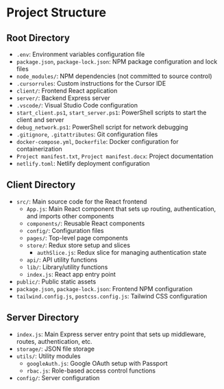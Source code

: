 # Project Structure

## Root Directory

- `.env`: Environment variables configuration file
- `package.json`, `package-lock.json`: NPM package configuration and lock files
- `node_modules/`: NPM dependencies (not committed to source control)
- `.cursorrules`: Custom instructions for the Cursor IDE
- `client/`: Frontend React application
- `server/`: Backend Express server
- `.vscode/`: Visual Studio Code configuration
- `start_client.ps1`, `start_server.ps1`: PowerShell scripts to start the client and server
- `debug_network.ps1`: PowerShell script for network debugging
- `.gitignore`, `.gitattributes`: Git configuration files
- `docker-compose.yml`, `Dockerfile`: Docker configuration for containerization
- `Project manifest.txt`, `Project manifest.docx`: Project documentation
- `netlify.toml`: Netlify deployment configuration

## Client Directory

- `src/`: Main source code for the React frontend
  - `App.js`: Main React component that sets up routing, authentication, and imports other components
  - `components/`: Reusable React components
  - `config/`: Configuration files
  - `pages/`: Top-level page components 
  - `store/`: Redux store setup and slices
    - `authSlice.js`: Redux slice for managing authentication state
  - `api/`: API utility functions
  - `lib/`: Library/utility functions
  - `index.js`: React app entry point
- `public/`: Public static assets
- `package.json`, `package-lock.json`: Frontend NPM configuration
- `tailwind.config.js`, `postcss.config.js`: Tailwind CSS configuration

## Server Directory

- `index.js`: Main Express server entry point that sets up middleware, routes, authentication, etc.
- `storage/`: JSON file storage
- `utils/`: Utility modules
  - `googleAuth.js`: Google OAuth setup with Passport
  - `rbac.js`: Role-based access control functions
- `config/`: Server configuration 